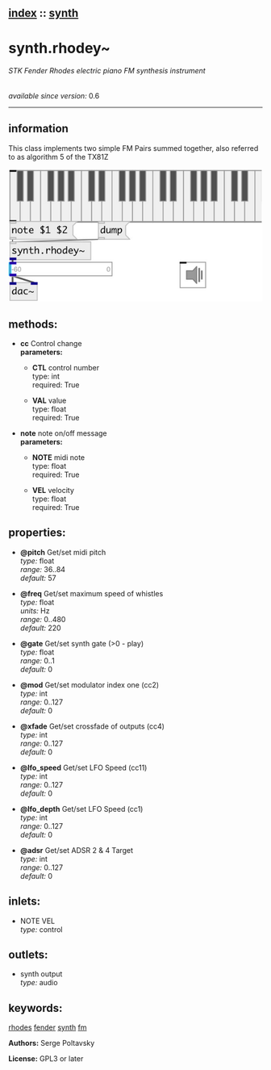 [index](index.html) :: [synth](category_synth.html)
---

# synth.rhodey~

###### STK Fender Rhodes electric piano FM synthesis instrument

*available since version:* 0.6

---


## information
This class implements two simple FM Pairs summed together, also referred to as algorithm 5 of the TX81Z


[![example](../examples/img/synth.rhodey~.jpg)](../examples/pd/synth.rhodey~.pd)





## methods:

* **cc**
Control change<br>
  __parameters:__
  - **CTL** control number<br>
    type: int <br>
    required: True <br>

  - **VAL** value<br>
    type: float <br>
    required: True <br>

* **note**
note on/off message<br>
  __parameters:__
  - **NOTE** midi note<br>
    type: float <br>
    required: True <br>

  - **VEL** velocity<br>
    type: float <br>
    required: True <br>




## properties:

* **@pitch** 
Get/set midi pitch<br>
_type:_ float<br>
_range:_ 36..84<br>
_default:_ 57<br>

* **@freq** 
Get/set maximum speed of whistles<br>
_type:_ float<br>
_units:_ Hz<br>
_range:_ 0..480<br>
_default:_ 220<br>

* **@gate** 
Get/set synth gate (&gt;0 - play)<br>
_type:_ float<br>
_range:_ 0..1<br>
_default:_ 0<br>

* **@mod** 
Get/set modulator index one (cc2)<br>
_type:_ int<br>
_range:_ 0..127<br>
_default:_ 0<br>

* **@xfade** 
Get/set crossfade of outputs (cc4)<br>
_type:_ int<br>
_range:_ 0..127<br>
_default:_ 0<br>

* **@lfo_speed** 
Get/set LFO Speed (cc11)<br>
_type:_ int<br>
_range:_ 0..127<br>
_default:_ 0<br>

* **@lfo_depth** 
Get/set LFO Speed (cc1)<br>
_type:_ int<br>
_range:_ 0..127<br>
_default:_ 0<br>

* **@adsr** 
Get/set ADSR 2 &amp; 4 Target<br>
_type:_ int<br>
_range:_ 0..127<br>
_default:_ 0<br>



## inlets:

* NOTE VEL<br>
_type:_ control



## outlets:

* synth output<br>
_type:_ audio



## keywords:

[rhodes](keywords/rhodes.html)
[fender](keywords/fender.html)
[synth](keywords/synth.html)
[fm](keywords/fm.html)






**Authors:** Serge Poltavsky




**License:** GPL3 or later





